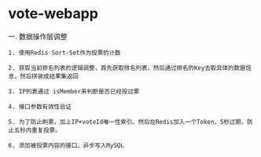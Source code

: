 # vote-webapp

一. 数据操作层调整

	1. 使用Redis Sort-Set作为投票的计数
	
	2. 获取当前排名列表的逻辑调整，首先获取排名列表，然后通过排名的Key去取具体的数据信息，然后拼装成结果集返回
	
	3. IP列表通过 isMember来判断是否已经投过票
	
	4. 接口参数有效性验证
	
	5. 为了防止刷票，加上IP+voteId唯一性索引。然后在Redis加入一个Token，5秒过期，防止五秒内重复投票。
	
	6. 添加被投票内容的接口，异步写入MySQL

